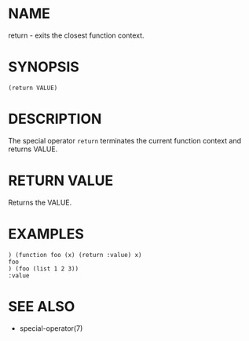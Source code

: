 # NAME
return - exits the closest function context.

# SYNOPSIS

    (return VALUE)

# DESCRIPTION
The special operator `return` terminates the current function context and returns VALUE.

# RETURN VALUE
Returns the VALUE.

# EXAMPLES

    ) (function foo (x) (return :value) x)
    foo
    ) (foo (list 1 2 3))
    :value

# SEE ALSO
- special-operator(7)
